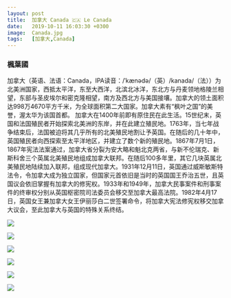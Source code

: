 ```yaml
---
layout: post
title:  加拿大 Canada 🇨🇦 Le Canada
date:   2019-10-11 16:03:30 +0300
image:  Canada.jpg
tags:   [加拿大,Canada]
---
```

### 楓葉國
加拿大（英语、法语：Canada，IPA读音：/ˈkænədə/（英）/kanada/（法））为北美洲国家，西抵太平洋，东至大西洋，北滨北冰洋，东北方与丹麦领地格陵兰相望，东部与圣皮埃尔和密克隆相望，南方及西北方与美国接壤。加拿大的领土面积达998万4670平方千米，为全球面积第二大国家。加拿大素有“枫叶之国”的美誉，渥太华为该国首都。
加拿大在1400年前即有原住民在此生活。15世纪末，英国和法国殖民者开始探索北美洲的东岸，并在此建立殖民地。1763年，当七年战争结束后，法国被迫将其几乎所有的北美殖民地割让予英国。在随后的几十年中，英国殖民者向西探索至太平洋地区，并建立了数个新的殖民地。1867年7月1日，1867年宪法法案通过，加拿大省分裂为安大略和魁北克两省，与新不伦瑞克、新斯科舍三个英属北美殖民地组成加拿大联邦。在随后100多年里，其它几块英属北美殖民地陆续加入联邦，组成现代加拿大。1931年12月11日，英国通过威斯敏斯特法令，令加拿大成为独立国家，但国家元首依旧是当时的英国国王乔治五世，且英国议会依旧掌握有加拿大的修宪权。1933年和1949年，加拿大民事案件和刑事案件的终审权分别从英国枢密院司法委员会移交至加拿大最高法院。1982年4月17日，英国女王兼加拿大女王伊丽莎白二世签署命令，将加拿大宪法修宪权移交加拿大议会，至此加拿大与英国的特殊关系终结。

![](https://lh3.googleusercontent.com/d3QcmFm7waJvDnvDh6OFUpzpBj_44Hk-wIm3ObMKOj6DI2_Wl0RTMNt4UNRJ764-n6qY34Ho1PtN-0xHDpAr-RroRViYFN-b1NvcDdRCqPy-1O54xwsTCQwaaAqc9a8rpeJ0HN1TkLZ-hrUS4MVnXy0jhfRZWI3lc9MedM9x5VPTr64HSx3GQrEPOS8SnARoWf-dPV7I1WX9admyuJpoTXV3RMYa2UgpUh0L0ZO-PIN4ffsRQ5gRqF8wGJvX8h1XQbIDGsR1GLrZTsigflpunylyc9nZODheRe4qGCJ9pVH4CwN8dhI1z6B777HSXijlhk8VvuWh_V7MYgC2-OTQrVZazs9xkiG9STOPNzFFfRlQUY-WWl1kQ5936b-l-f-nJvXirE_0EgcDcA49PQ1F3LtRsvAe49jaEXtdguXMKcu8GRzHuvmSZ8VXAwXzzqs6BiPGZA1WaMRy3rwiiufq54_i3_CVjKfV9kq0IiZhQcOXqCjgeupl1g9wepelbDpyROnm_fL0248fRE-YZLhLN14PRx5t4u8O_bJAN1-WsywzeZUADUPD23WZ7VEj1XraB2VcV7pXSAdjMZqaf3uVmbOe_c1Ikw9d2BeCf7I_n_mqpnpuBVW0CP5fZmsJ_vgZSvOIaLhLPIMqOCfVAni4cGPzhkOwhcEd_XHblIp126K4LmyaR2tC97Q=w1617-h974-no)

![](https://lh3.googleusercontent.com/_aEObNKGv16SxGjMlgxVs8uuohy7ecq-ebxD8jncqhw4xP1Pn8v1C1aF4WVsZMrqqRaKymRywGOAz_UDql8g8fL62dRNYuyOBdmLe5tOQyXYOJKBcqLtcUljQmON7s6cn0e0UHvbEFgV6S5TrlH6t7pDw1EhW7kiGmyQp91KFM47piH3HDfucNAD0D_-fKIBEiKxozvc27xP4ugbA7cflYfBBUmUAlcgtsD6Pb6XGxfR_CdVAPQFpzZIHjd6_3iitPPtXqdsj3yyMyvmzJJCAOOI1QjYPUW5CJR45idENIJM3FLbthXN0O3WeYIkufBPX2KqVRvXbukI0R_1VCxcnxaUrYvPyxgrz21hDdGUPaSvnLDt1Gg-3Sq23qoL5E9HSKa82dotsGiDuyhzaEy63mEWtL-DPJ-J1yooGmY4NWF-Rj81SSqp_txeZGKwR7ITcipOpooMF3GFNCZe0nQQvKudMZwikH0Ey8OQAXZ4VonHDqBn251Wb_o82QzYRblUDJllaj4sIJ49jFOr-pR5_IPeVbwuErlAbake1KN2KY5NesSL1qrwzpyZgm37EEykLi0Cx91kyduw18uU650jpflKEDWnQHioz_9OpsAU_uhlHtMnznSD8CzzHs06Ue__66LZ_yY3crVn7RjLf3J3_Tl5-6YX1PH5YJFYYIdcCgLbS3V40_lXmHg=w1299-h974-no)

![](https://lh3.googleusercontent.com/UFT2FK1DkrHLuwcu62MAwxsLF1TvJatoKEutpfBbwTYWuJ2SI6vFR0m8ZEGcLcd22ByEBpUoX8DBZCq3xF-cEg8rfwEvYmaQl6SQWJWD1Wqh0pqfhqwPsckD58qg0KraFfqHc6-gKEcLEd-6GRXX7UHXCGSxyo8g7TI-pbQJBlUWMZg7dRruHZfScZt7_K6CgV3wFhNHIUS4lY77vn6DwHB7UJCjFkLJwvSmrbKNzhiATkFxyXudWOOyz_toH6QbcvCKw1LzEl6_OgeiiHzwjFaxUYnpDXw0eGpCvbAqAEzp-eEtIPFugFjP0rQJRm98B-qRkUwTz9tOP9EaWXwT9ShQhZ5V5jVYD-CE8EOjtpVZxK-NozKU2yi1ZzY6vgf8XzlIt0k2mfse3YFPlug7ak7t3A0cu6NpQ4rU1oAMXOfPb_OnQFnUnwGGeYs3kfBS9JPMSVD5DgfCfF05HdHUVUR2Uozs2lCcBpG2Xih7Q2T9cuZt44fEcLlIU_gPaqESGsJS9HO5Zk4Bic9EGPMPoIRDrhuetow7WU0iFavwI5o-cZNlLi4_H7uvIRF8lVGbTKf2AjLOYoLlclJf2K61tYZtEE-HZGRzvcsos9LrDYbYiY3AKVjfDkIPjWn5sAahtfXcIRcMWLATegPhfVm8fDzksGV8nplIbVyL_DJr39KmxdMujzTiRhM=w1299-h974-no)

![](https://lh3.googleusercontent.com/aE2TdNXI8yxcHXuK3YsEnLqavURdJtYc9pobPtdcyV27PL6wQr_F-cS7-LrAKhy36TlZSo8K5YGYe7kCzMEvZhxunLyvOWnFn5Bt6AzmioYlJ8_h6JfrJ6j9gy5om3gujY7iq6oLxMiFKUvU8cim_lUdTbb6UmCiscxxVUK6iRMnFHtBdr4xCe70sNSRJ4XvG4V7PXPfyPw8Hw4MmJ4ALI1UjLaRHlkRgWCLft_ZieNzKONsE-vHM3H7pYV6UbsDrAlCVLefW9XWPkrz24KFHmJhLfS0A2PL8keo8Flto5Cn8CBnuXwyvZBy2CUAsRcbGdLRaQhzrszBM6BeSrHb8KG3BuGjLY-QDvrYEu1nFk-AxnAQACC1vnwdYIdheBUm4ZBinx_cySotxMMXH9rydu2VqE1_vlhTrBCmH_ioKg2v9Ce-pZ5-XNmhDiWCk7Z48W7JxBt--ldMpjDGQzRv9ykVshSTrwmiJlE9hzi3_vlDW_nkZz-lyYoZFThFH6jJBvZ5vdXjmV-HLf2o4Pg5HbhCB4V77om8FzRvCx3xKYicTbvC9IziadKXbLXRgbjR0aogzP1e4QwP27atUYiJgYGLLd9KH9BVlTeygprGo2nokw6Zxcs-jbQwblIDUBEbGHF0hhZTF65J0cbPu6MdiCrlqghduIzqYZXIgz5x6Nd57etp2KcOpVQ=w1709-h974-no)

![](https://lh3.googleusercontent.com/pNCce1HOCbro8H4yx2i17720Lrx2aF15eEboaVe9EGa1zQ0CFZIepTMziWbn7XJlYAjQE2i9mIFjzD7aePpvKtdG2kf24vFoi4hWLmg-l_r3SCent4CooFf3i4waR5K_sIpJHrSL6N6S_GEzbD9UyrlUqlm2kJMuTu0IcAqTckxh3YTt3xeK0tOGkAQCkKbiO86YH4qNouGJi61di2FLXWI876wShVrrLbmE0iYUD0_Xz-XdMjil8PgqueYXpNlEeenFq426spzniRVsMOZWAmeDPLH0v78RPRufazQU2Etz9N_JTZmMz5aBRlF4MjWPgR9URqIQXrHUjCR0gDBoB236KwH518z1TMbeGfe8U-crM0uoooGk5G5eta54PYQQ65tC-Fe9HWG0IZyo0NYTwJjfchxbtuB3H_t_BGpsAKFwkS-WnHzL_CiTtVmEAXsspZqNA8opiAFEYGSphyv07wZU9pB27kanLq_iuwTsihdym3trdX8WRKHIDj8pNIJRPDgfwBogijPaVUA8uvV_47PhqTdJQLgZjlEa4lCqI0vtKD7RdyCG06dyu4Nmri3WnbpADLY2SnVY4kLofpOHSJz8fZxhWhmj6acFWf3aMEXev329iV4OSz3zbojudNg92t7n3Whlo4i6rQcBmCUX1QnhfnMbyXmAM4qLPKK1IxvS4O6f6Wml8R0=w1631-h974-no)

![](https://lh3.googleusercontent.com/sRMp7t-yFSkF7S9NiMDhkYOgwLMOWZgjUAIv2S9qIwCSBENwZKNu5kXH6NVpknIcTAGAJLfEKvVRNSv4W-8ywAhmlk-ZtLqwk0HgnEZLmZOEj9MsgCNBcvH_IVKhEgqqlHRstR9UKKbr8cLW3pLnlSijuSeQyCqAXje_Evk4IBrlNOefsrT1jsVRPOpnNsAFitqRRTfPLHTv7d6raK5c0RuB1x5pDOVL8Q1MZA8fOQFK0NclV-WysoOJZGLjOg7Thc9rusYZgXS12QXBQimzpzhTTTBE-k_OpUNetMCMP-u3orXvS6aD6kbDKRSpkzFAl3xd1_Mgrgef5_WfHsZeSS8u8iiWuAlMVwS-p0Tx2mqthoq4VFvU9We0KtBdrDpP8PI0FLCPmsMxwbYY8gyGF8vFU5dUM84blWpJuGvA_aDiemTrtglbBlfbDfPMOR_Hi7-Msa6Yr8DPxb8X2AqVZiMPFkRcb5u_BY0j4Sr928jqwmNXZuiqQWzhJCOBwLgDhaOtoVsZyV0-DZTWg4sHOIZxXoWPAfkvFAqJ0sp9WgNAWc6pVgrRPEbAtNzbjYwlISCSUBt7JRBXDCCcdA3aVOwLK9CfVKs0PQCOQtvuqMRkiEVz54CfanoF5p8t4mASBEFnNDbHxn-BOUcl6-skyLZOm0_90ou1bh8-u1vBv8afh0LQ0yh_AeU=w1623-h974-no)



![]()

![]()

![]()

![]()

![]()

